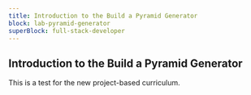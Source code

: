 ```yaml
---
title: Introduction to the Build a Pyramid Generator
block: lab-pyramid-generator
superBlock: full-stack-developer
---
```


## Introduction to the Build a Pyramid Generator

This is a test for the new project-based curriculum.
